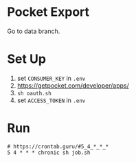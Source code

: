 Pocket Export
=============

Go to data branch.

# Set Up
1. set `CONSUMER_KEY` in `.env`
1. https://getpocket.com/developer/apps/
1. `sh oauth.sh`
1. set `ACCESS_TOKEN` in `.env`

# Run

```
# https://crontab.guru/#5_4_*_*_*
5 4 * * * chronic sh job.sh
```
